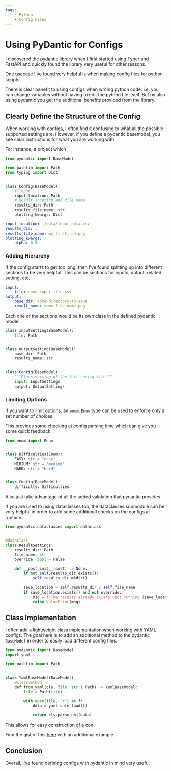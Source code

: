 ```yaml
---
tags: 
    - Python
    - Config Files
---
```


# Using PyDantic for Configs

I discovered the [pydantic library](https://docs.pydantic.dev/) when I first started using Typer and FastAPI and quickly found the library very useful for other reasons.

One usecase I've found very helpful is when making config files for python scripts. 

There is clear benefit to using configs when writing python code. i.e. you can change variables without having to edit the python file itself. But by also using pydantic you get the additional benefits provided from the library. 

## Clearly Define the Structure of the Config

When working with configs, I often find it confusing to what all the possible supported settings are. However, if you define a pydantic basemodel, you see clear instructions for what you are working with. 

For instance, a project which 


```python
from pydantic import BaseModel

from pathlib import Path
from typing import Dict


class Config(BaseModel):
    # Input  
    input_location: Path
    # Result location and file name
    results_dir: Path
    results_file_name: str
    plotting_kwargs: Dict

```

```yaml title="config.yaml"
input_location: ./data/input_data.csv
results_dir: .
results_file_name: my_first_run.png
plotting_kwargs: 
    alpha: 0.5
```

### Adding Hierarchy

If the config starts to get too long, then I've found splitting up into different sections to be very helpful. This can be sections for inputs, output, related setting, etc. 

```yaml 
input: 
    file: some-input-file.csv
output: 
    base_dir: some-directory-to-save
    result_name: some-file-name.png

```

Each one of the sections would be its own class in the defined pydantic model. 

```python 
class InputSetting(BaseModel): 
    file: Path 


class OutputSetting(BaseModel): 
    base_dir: Path
    results_name: str 


class Config(BaseModel): 
    """Class version of the full config file"""
    input: InputSettings
    output: OutputSettings

```

### Limiting Options

If you want to limit options, an `enum.Enum` type can be used to enforce only a set number of choices.

This provides some checking at config parsing time which can give you some quick feedback.

```python 
from enum import Enum 


class Difficulties(Enum): 
    EASY: str = "easy"
    MEDIUM: str = "medium"
    HARD: str = "hard"


class Config(BaseModel): 
    difficulty: Difficulties

```

Also just take advantage of all the added validation that pydantic provides. 

If you are used to using dataclasses too, the dataclasses submodule can be very helpful in order to add some additional checks on the configs at runtime.

```python 
from pydantic.dataclasses import dataclass


@dataclass
class ResultSettings: 
    results_dir: Path
    file_name: str 
    override: bool = False

    def __post_init__(self) -> None: 
        if not self.results_dir.exists(): 
            self.results_dir.mkdir()
        
        save_location = self.results_dir / self.file_name
        if save_location.exists() and not override: 
            msg = f"The results already exists. Not running {save_location}" 
            raise ValueError(msg)
```

## Class Implementation

I often add a lightweight class implementation when working with YAML configs. The goal here is to add an additional method to the pydantic `BaseModel` in order to easily load different config files.


``` py title="yaml_base_model.py"
from pydantic import BaseModel
import yaml

from pathlib import Path


class YamlBaseModel(BaseModel)
    @classmethod
    def from_yaml(cls, file: str | Path) -> YamlBaseModel: 
        file = Path(file)

        with open(file, "r") as f: 
            data = yaml.safe_load(f)

            return cls.parse_obj(data)

```

This allows for easy construction of a con

Find the gist of this [here](https://gist.github.com/wd60622/d8cc702f48e51d9a1e687ca1b6b66212) with an additional example.

## Conclusion

Overall, I've found defining configs with pydantic in mind very useful